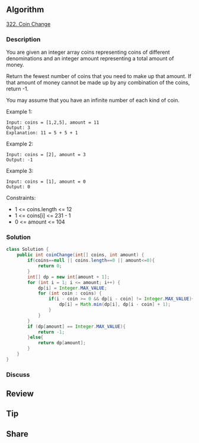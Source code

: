 ## Algorithm

[322. Coin Change](https://leetcode.com/problems/coin-change/)

### Description

You are given an integer array coins representing coins of different denominations and an integer amount representing a total amount of money.

Return the fewest number of coins that you need to make up that amount. If that amount of money cannot be made up by any combination of the coins, return -1.

You may assume that you have an infinite number of each kind of coin.

Example 1:

```
Input: coins = [1,2,5], amount = 11
Output: 3
Explanation: 11 = 5 + 5 + 1
```

Example 2:

```
Input: coins = [2], amount = 3
Output: -1
```

Example 3:

```
Input: coins = [1], amount = 0
Output: 0
```

Constraints:

- 1 <= coins.length <= 12
- 1 <= coins[i] <= 231 - 1
- 0 <= amount <= 104

### Solution

```java
class Solution {
    public int coinChange(int[] coins, int amount) {
        if(coins==null || coins.length==0 || amount<=0){
            return 0;
        }
        int[] dp = new int[amount + 1];
        for (int i = 1; i <= amount; i++) {
            dp[i] = Integer.MAX_VALUE;
            for (int coin : coins) {
                if(i - coin >= 0 && dp[i - coin] != Integer.MAX_VALUE){
                    dp[i] = Math.min(dp[i], dp[i - coin] + 1);
                }
            }
        }
        if (dp[amount] == Integer.MAX_VALUE){
            return -1;
        }else{
            return dp[amount];
        }
    }
}
```

### Discuss

## Review


## Tip


## Share
